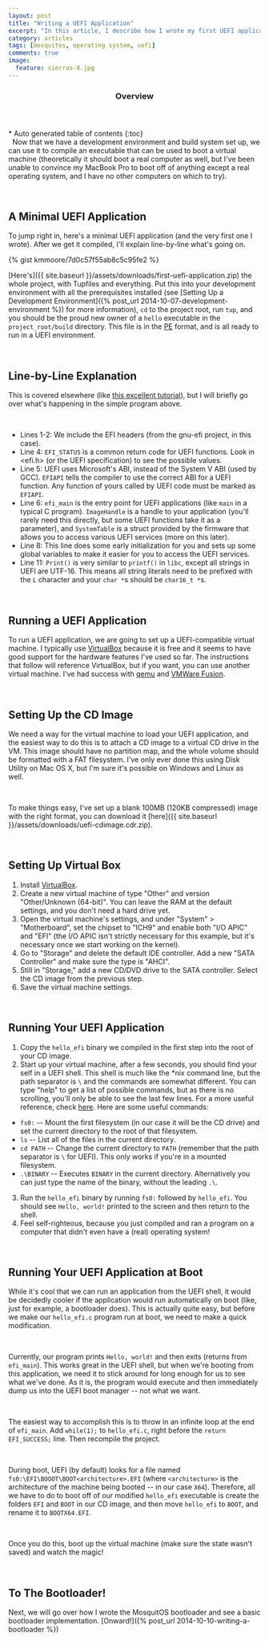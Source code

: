 ```yaml
---
layout: post
title: "Writing a UEFI Application"
excerpt: "In this article, I describe how I wrote my first UEFI application."
category: articles
tags: [mosquitos, operating system, uefi]
comments: true
image:
  feature: sierras-8.jpg
---
```


<section id="table-of-contents" class="toc">
  <header>
    <h3>Overview</h3>
  </header>
  <div id="drawer" markdown="1">
*  Auto generated table of contents
{:toc}
  </div>
</section>
 
Now that we have a development environment and build system set up, we can use it to compile an executable that can be used to boot a virtual machine (theoretically it should boot a real computer as well, but I've been unable to convince my MacBook Pro to boot off of anything except a real operating system, and I have no other computers on which to try).

 

A Minimal UEFI Application
--------------------------

To jump right in, here's a minimal UEFI application (and the very first one I wrote). After we get it compiled, I'll explain line-by-line what's going on.


{% gist kmmoore/7d0c57f55ab8c5c95fe2 %}

[Here's]({{ site.baseurl }}/assets/downloads/first-uefi-application.zip) the whole project, with Tupfiles and everything. Put this into your development environment with all the prerequisites installed (see [Setting Up a Development Environment]({% post_url 2014-10-07-development-environment %}) for more information), `cd` to the project root, run `tup`, and you should be the proud new owner of a `hello` executable in the `project_root/build` directory. This file is in the [PE](http://en.wikipedia.org/wiki/Portable_Executable) format, and is all ready to run in a UEFI environment.

 

Line-by-Line Explanation
------------------------

This is covered elsewhere (like [this excellent tutorial](http://www.rodsbooks.com/efi-programming/index.html)), but I will briefly go over what's happening in the simple program above.

 

- Lines 1-2: We include the EFI headers (from the gnu-efi project, in this case).
- Line 4: `EFI_STATUS` is a common return code for UEFI functions. Look in <efi.h> (or the UEFI specification) to see the possible values.
- Line 5: UEFI uses Microsoft's ABI, instead of the System V ABI (used by GCC). `EFIAPI` tells the compiler to use the correct ABI for a UEFI function. Any function of yours called by UEFI code must be marked as `EFIAPI`.
- Line 6: `efi_main` is the entry point for UEFI applications (like `main` in a typical C program). `ImageHandle` is a handle to your application (you'll rarely need this directly, but some UEFI functions take it as a parameter), and `SystemTable` is a struct provided by the firmware that allows you to access various UEFI services (more on this later).
- Line 8: This line does some early initialization for you and sets up some global variables to make it easier for you to access the UEFI services.
- Line 11: `Print()` is very similar to `printf()` in `libc`, except all strings in UEFI are UTF-16. This means all string literals need to be prefixed with the `L` character and your `char *`s should be `char16_t *`s.

 

Running a UEFI Application
--------------------------

To run a UEFI application, we are going to set up a UEFI-compatible virtual machine. I typically use [VirtualBox](https://www.virtualbox.org/) because it is free and it seems to have good support for the hardware features I've used so far. The instructions that follow will reference VirtualBox, but if you want, you can use another virtual machine. I've had success with [qemu](http://www.qemu.org/) and [VMWare Fusion](http://www.vmware.com/products/fusion).

 

Setting Up the CD Image
-----------------------

We need a way for the virtual machine to load your UEFI application, and the easiest way to do this is to attach a CD image to a virtual CD drive in the VM. This image should have no partition map, and the whole volume should be formatted with a FAT filesystem. I've only ever done this using Disk Utility on Mac OS X, but I'm sure it's possible on Windows and Linux as well.

 

To make things easy, I've set up a blank 100MB (120KB compressed) image with the right format, you can download it [here]({{ site.baseurl }}/assets/downloads/uefi-cdimage.cdr.zip).

 

Setting Up Virtual Box
----------------------

1. Install [VirtualBox](https://www.virtualbox.org/).
2. Create a new virtual machine of type "Other" and version "Other/Unknown (64-bit)". You can leave the RAM at the default settings, and you don't need a hard drive yet.
3. Open the virtual machine's settings, and under "System" > "Motherboard", set the chipset to "ICH9" and enable both "I/O APIC" and "EFI" (the I/O APIC isn't strictly necessary for this example, but it's necessary once we start working on the kernel).
4. Go to "Storage" and delete the default IDE controller. Add a new "SATA Controller" and make sure the type is "AHCI".
5. Still in "Storage," add a new CD/DVD drive to the SATA controller. Select the CD image from the previous step.
6. Save the virtual machine settings.

 

Running Your UEFI Application
-----------------------------

1. Copy the `hello_efi` binary we compiled in the first step into the root of your CD image.
2. Start up your virtual machine, after a few seconds, you should find your self in a UEFI shell. This shell is much like the \*nix command line, but the path separator is `\` and the commands are somewhat different. You can type "help" to get a list of possible commands, but as there is no scrolling, you'll only be able to see the last few lines. For a more useful reference, check [here](http://www.sysadminshare.com/2012/01/efi-shell-commands.html). Here are some useful commands:
  - `fs0:` -- Mount the first filesystem (in our case it will be the CD drive) and set the current directory to the root of that filesystem.
  - `ls` -- List all of the files in the current directory.
  - `cd PATH` -- Change the current directory to `PATH` (remember that the path separator is `\` for UEFI). This only works if you're in a mounted filesystem.
  - `.\BINARY` -- Executes `BINARY` in the current directory. Alternatively you can just type the name of the binary, without the leading `.\`.
3. Run the `hello_efi` binary by running `fs0:` followed by `hello_efi`. You should see `Hello, world!` printed to the screen and then return to the shell.
4. Feel self-righteous, because you just compiled and ran a program on a computer that didn't even have a (real) operating system!

 

Running Your UEFI Application at Boot
-------------------------------------

While it's cool that we can run an application from the UEFI shell, it would be decidedly cooler if the application would run automatically on boot (like, just for example, a bootloader does). This is actually quite easy, but before we make our `hello_efi.c` program run at boot, we need to make a quick modification.

 

Currently, our program prints `Hello, world!` and then exits (returns from `efi_main`). This works great in the UEFI shell, but when we're booting from this application, we need it to stick around for long enough for us to see what we've done. As it is, the program would execute and then immediately dump us into the UEFI boot manager -- not what we want.

 

The easiest way to accomplish this is to throw in an infinite loop at the end of `efi_main`. Add `while(1);` to `hello_efi.c`, right before the `return EFI_SUCCESS;` line. Then recompile the project.

 

During boot, UEFI (by default) looks for a file named `fs0:\EFI\BOOOT\BOOT<architecture>.EFI` (where `<architecture>` is the architecture of the machine being booted -- in our case `X64`). Therefore, all we have to do to boot off of our modified `hello_efi` executable is create the folders `EFI` and `BOOT` in our CD image, and then move `hello_efi` to `BOOT`, and rename it to `BOOTX64.EFI`.

 

Once you do this, boot up the virtual machine (make sure the state wasn't saved) and watch the magic!

 

To The Bootloader!
------------------

Next, we will go over how I wrote the MosquitOS bootloader and see a basic bootloader implementation. [Onward!]({% post_url 2014-10-10-writing-a-bootloader %})

